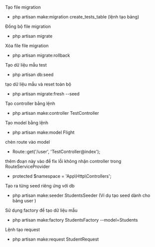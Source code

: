 Tạo file migration
- php artisan make:migration create_tests_table (lệnh tạo bảng)

Đồng bộ file migration
- php artisan migrate

Xóa file file migration
- php artisan migrate:rollback

Tạo dữ liệu mẫu test
- php artisan db:seed

tạo dữ liệu mẫu và reset toàn bộ
- php artisan migrate:fresh --seed

Tạo controller  bằng lệnh
- php artisan make:controller TestController

Tạo model bằng lệnh
- php artisan make:model Flight

chèn route vào model
- Route::get('/user', 'TestController@index');

thêm đoạn này vào để fix lỗi không nhận controller
trong RouteServiceProvider
- protected $namespace = 'App\Http\Controllers';

Tạo ra từng seed riêng ứng với db

- php artisan make:seeder StudentsSeeder (Ví dụ tạo seed dành cho bảng user )

Sử dụng factory để tạo dữ liệu mẫu

- php artisan make:factory StudentsFactory --model=Students

Lệnh tạo request

- php artisan make:request StudentRequest
